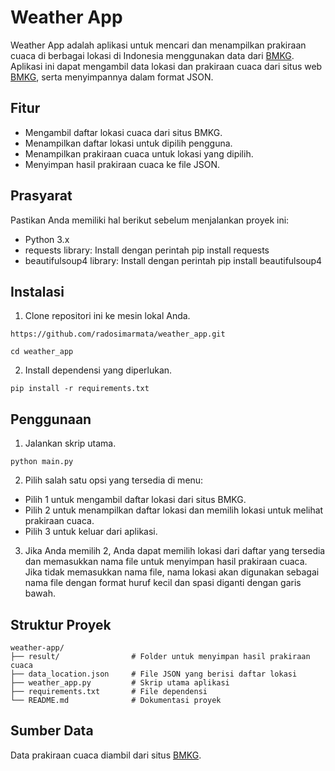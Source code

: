 # Weather App
Weather App adalah aplikasi untuk mencari dan menampilkan prakiraan cuaca di berbagai lokasi di Indonesia menggunakan data dari [BMKG](https://www.bmkg.go.id/). Aplikasi ini dapat mengambil data lokasi dan prakiraan cuaca dari situs web [BMKG](https://data.bmkg.go.id/prakiraan-cuaca/), serta menyimpannya dalam format JSON.

## Fitur
- Mengambil daftar lokasi cuaca dari situs BMKG.
- Menampilkan daftar lokasi untuk dipilih pengguna.
- Menampilkan prakiraan cuaca untuk lokasi yang dipilih.
- Menyimpan hasil prakiraan cuaca ke file JSON.

## Prasyarat
Pastikan Anda memiliki hal berikut sebelum menjalankan proyek ini:
- Python 3.x
- requests library: Install dengan perintah pip install requests
- beautifulsoup4 library: Install dengan perintah pip install beautifulsoup4

## Instalasi
1. Clone repositori ini ke mesin lokal Anda.
```
https://github.com/radosimarmata/weather_app.git
```
```
cd weather_app
```
2. Install dependensi yang diperlukan.
```
pip install -r requirements.txt
```

## Penggunaan
1. Jalankan skrip utama.
```
python main.py
```
2. Pilih salah satu opsi yang tersedia di menu:
- Pilih 1 untuk mengambil daftar lokasi dari situs BMKG.
- Pilih 2 untuk menampilkan daftar lokasi dan memilih lokasi untuk melihat prakiraan cuaca.
- Pilih 3 untuk keluar dari aplikasi.

3. Jika Anda memilih 2, Anda dapat memilih lokasi dari daftar yang tersedia dan memasukkan nama file untuk menyimpan hasil prakiraan cuaca. Jika tidak memasukkan nama file, nama lokasi akan digunakan sebagai nama file dengan format huruf kecil dan spasi diganti dengan garis bawah.

## Struktur Proyek
```
weather-app/
├── result/                # Folder untuk menyimpan hasil prakiraan cuaca
├── data_location.json     # File JSON yang berisi daftar lokasi
├── weather_app.py         # Skrip utama aplikasi
├── requirements.txt       # File dependensi
└── README.md              # Dokumentasi proyek
```

## Sumber Data
Data prakiraan cuaca diambil dari situs [BMKG](https://data.bmkg.go.id/prakiraan-cuaca/).